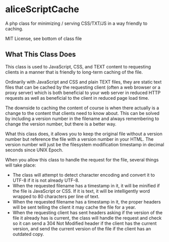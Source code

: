 aliceScriptCache
================

A php class for minimizing / serving CSS/TXT/JS in a way friendly to caching.

MIT License, see bottom of class file

What This Class Does
--------------------

This class is used to JavaScript, CSS, and TEXT content to requesting clients
in a manner that is friendly to long-term caching of the file.

Ordinarily with JavaScript and CSS and plain TEXT files, they are static text
files that can be cached by the requesting client (often a web browser or a
proxy server) which is both beneficial to your web server in reduced HTTP
requests as well as beneficial to the client in reduced page load time.

The downside to caching the content of course is when there actually is a
change to the content that clients need to know about. This can be solved by
including a version number in the filename and always remembering to change the
version number, but there is a better way.

What this class does, it allows you to keep the original file without a version
number but reference the file with a version number in your HTML. The version
number will just be the filesystem modification timestamp in decimal seconds
since UNIX Epoch.

When you allow this class to handle the request for the file, several things
will take place:

* The class will attempt to detect character encoding and convert it to UTF-8
  if it is not already UTF-8.
* When the requested filename has a timestamp in it, it will be minified if the
  file is JavaScript or CSS. If it is text, it will be intelligently word
  wrapped to 80 characters per line of text.
* When the requested filename has a timestamp in it, the proper headers will be
  sent telling the client it may cache the file for a year.
* When the requesting client has sent headers asking if the version of the file
  it already has is current, the class will handle the request and check so it
  can send a 304 Not Modified header if the client has the current version, and
  send the current version of the file if the client has an outdated copy.
